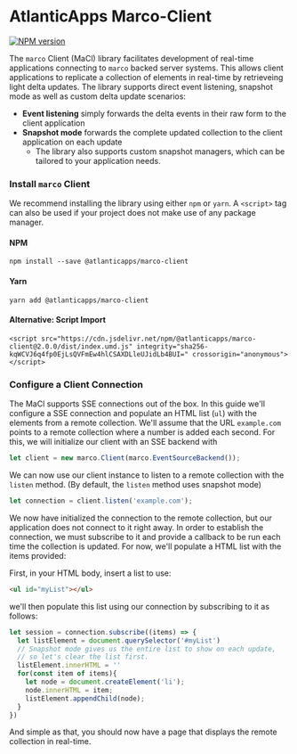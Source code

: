 # AtlanticApps Marco-Client
[![NPM version](https://img.shields.io/npm/v/@atlanticapps/marco-client.svg)](https://www.npmjs.com/package/@atlanticapps/marco-client)

The `marco` Client (MaCl) library facilitates development of real-time applications connecting to `marco` backed server systems. This allows client applications to replicate a collection of elements in real-time by retrieveing light delta updates. The library supports direct event listening, snapshot mode as well as custom delta update scenarios: 

- **Event listening** simply forwards the delta events in their raw form to the client application
- **Snapshot mode** forwards the complete updated collection to the client application on each update
  - The library also supports custom snapshot managers, which can be tailored to your application needs.

### Install `marco` Client 

We recommend installing the library using either `npm` or `yarn`. A `<script>` tag can also be used if your project does not make use of any package manager.

#### NPM

```
npm install --save @atlanticapps/marco-client
```

#### Yarn

```
yarn add @atlanticapps/marco-client
```

#### Alternative: Script Import

```
<script src="https://cdn.jsdelivr.net/npm/@atlanticapps/marco-client@2.0.0/dist/index.umd.js" integrity="sha256-kqWCVJ6q4fp0EjLsQVFmEw4hlCSAXDLleUJidLb4BUI=" crossorigin="anonymous"></script>
```

### Configure a Client Connection

The MaCl supports SSE connections out of the box. In this guide we'll configure a SSE connection and populate an HTML list (`ul`) with the elements from a remote collection. We'll assume that the URL `example.com` points to a remote collection where a number is added each second. For this, we will initialize our client with an SSE backend with

```js
let client = new marco.Client(marco.EventSourceBackend());
```

We can now use our client instance to listen to a remote collection with the `listen` method. (By default, the `listen` method uses snapshot mode)

```js
let connection = client.listen('example.com');
```

We now have initialized the connection to the remote collection, but our application does not connect to it right away. In order to establish the connection, we must subscribe to it and provide a callback to be run each time the collection is updated. For now, we'll populate a HTML list with the items provided:

First, in your HTML body, insert a list to use:

```html
<ul id="myList"></ul>
```

we'll then populate this list using our connection by subscribing to it as follows:

```js
let session = connection.subscribe((items) => {
  let listElement = document.querySelector('#myList')
  // Snapshot mode gives us the entire list to show on each update, 
  // so let's clear the list first.
  listElement.innerHTML = ''
  for(const item of items){
    let node = document.createElement('li');
    node.innerHTML = item;
    listElement.appendChild(node);
  }
})
```

And simple as that, you should now have a page that displays the remote collection in real-time.

